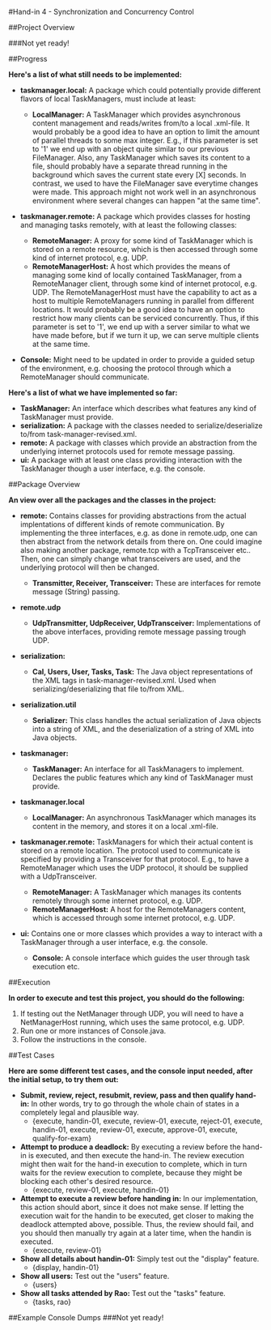 #Hand-in 4 - Synchronization and Concurrency Control

##Project Overview

###Not yet ready!

##Progress

__Here's a list of what still needs to be implemented:__

 * __taskmanager.local:__ A package which could potentially provide different flavors of local TaskManagers, must include at least:
   * __LocalManager:__ A TaskManager which provides asynchronous content management and reads/writes from/to a local .xml-file.
It would probably be a good idea to have an option to limit the amount of parallel threads to some max integer. E.g., if this parameter is set to '1' we end up with an object quite similar to our previous FileManager.
Also, any TaskManager which saves its content to a file, should probably have a separate thread running in the background which saves the current state every [X] seconds.
In contrast, we used to have the FileManager save everytime changes were made. This approach might not work well in an asynchronous environment where several changes can happen "at the same time".
 
 * __taskmanager.remote:__ A package which provides classes for hosting and managing tasks remotely, with at least the following classes:
   * __RemoteManager:__ A proxy for some kind of TaskManager which is stored on a remote resource, which is then accessed through some kind of internet protocol, e.g. UDP.
   * __RemoteManagerHost:__ A host which provides the means of managing some kind of locally contained TaskManager, from a RemoteManager client, through some kind of internet protocol, e.g. UDP.
The RemoteManagerHost must have the capability to act as a host to multiple RemoteManagers running in parallel from different locations. It would probably be a good idea to have an option to restrict how many clients can be serviced concurrently. Thus, if this parameter is set to '1', we end up with a server similar to what we have made before, but if we turn it up, we can serve multiple clients at the same time.
 * __Console:__ Might need to be updated in order to provide a guided setup of the environment, e.g. choosing the protocol through which a RemoteManager should communicate.

__Here's a list of what we have implemented so far:__

 * __TaskManager:__ An interface which describes what features any kind of TaskManager must provide.
 * __serialization:__ A package with the classes needed to serialize/deserialize to/from task-manager-revised.xml.
 * __remote:__ A package with classes which provide an abstraction from the underlying internet protocols used for remote message passing.
 * __ui:__ A package with at least one class providing interaction with the TaskManager though a user interface, e.g. the console.

##Package Overview

__An view over all the packages and the classes in the project:__ 

 * __remote:__ Contains classes for providing abstractions from the actual implentations of different kinds of remote communication. By implementing the three interfaces, e.g. as done in remote.udp, one can then abstract from the network details from there on. One could imagine also making another package, remote.tcp with a TcpTransceiver etc.. Then, one can simply change what transceivers are used, and the underlying protocol will then be changed.
   * __Transmitter, Receiver, Transceiver:__ These are interfaces for remote message (String) passing.
 * __remote.udp__
   * __UdpTransmitter, UdpReceiver, UdpTransceiver:__ Implementations of the above interfaces, providing remote message passing trough UDP.

 * __serialization:__ 
   * __Cal, Users, User, Tasks, Task:__ The Java object representations of the XML tags in task-manager-revised.xml. Used when serializing/deserializing that file to/from XML.
 * __serialization.util__ 
   * __Serializer:__ This class handles the actual serialization of Java objects into a string of XML, and the deserialization of a string of XML into Java objects.

 * __taskmanager:__
   * __TaskManager:__ An interface for all TaskManagers to implement. Declares the public features which any kind of TaskManager must provide.
 * __taskmanager.local__
   * __LocalManager:__ An asynchronous TaskManager which manages its content in the memory, and stores it on a local .xml-file.
 * __taskmanager.remote:__ TaskManagers for which their actual content is stored on a remote location. The protocol used to communicate is specified by providing a Transceiver for that protocol. E.g., to have a RemoteManager which uses the UDP protocol, it should be supplied with a UdpTransceiver.
   * __RemoteManager:__ A TaskManager which manages its contents remotely through some internet protocol, e.g. UDP. 
   * __RemoteManagerHost:__ A host for the RemoteManagers content, which is accessed through some internet protocol, e.g. UDP.

 * __ui:__ Contains one or more classes which provides a way to interact with a TaskManager through a user interface, e.g. the console.
   * __Console:__ A console interface which guides the user through task execution etc.

##Execution

__In order to execute and test this project, you should do the following:__

1. If testing out the NetManager through UDP, you will need to have a NetManagerHost running, which uses the same protocol, e.g. UDP.
2. Run one or more instances of Console.java.
3. Follow the instructions in the console.

##Test Cases

__Here are some different test cases, and the console input needed, after the initial setup, to try them out:__

 * __Submit, review, reject, resubmit, review, pass and then qualify hand-in:__ In other words, try to go through the whole chain of states in a completely legal and plausible way.
   * {execute, handin-01, execute, review-01, execute, reject-01, execute, handin-01, execute, review-01, execute, approve-01, execute, qualify-for-exam}
 * __Attempt to produce a deadlock:__ By executing a review before the hand-in is executed, and then execute the hand-in. The review execution might then wait for the hand-in execution to complete, which in turn waits for the review execution to complete, because they might be blocking each other's desired resource.
   * {execute, review-01, execute, handin-01}
 * __Attempt to execute a review before handing in:__ In our implementation, this action should abort, since it does not make sense. If letting the execution wait for the handin to be executed, get closer to making the deadlock attempted above, possible. Thus, the review should fail, and you should then manually try again at a later time, when the handin is executed.
   * {execute, review-01}
 * __Show all details about handin-01:__ Simply test out the "display" feature.
   * {display, handin-01}
 * __Show all users:__ Test out the "users" feature.
   * {users}
 * __Show all tasks attended by Rao:__ Test out the "tasks" feature.
   * {tasks, rao}

##Example Console Dumps
###Not yet ready!